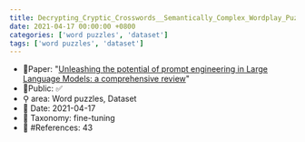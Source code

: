 ```yaml
---
title: Decrypting_Cryptic_Crosswords__Semantically_Complex_Wordplay_Puzzles_as_a_Target_for_NLP
date: 2021-04-17 00:00:00 +0800
categories: ['word puzzles', 'dataset']
tags: ['word puzzles', 'dataset']
---
```


- 📙Paper: "[Unleashing the potential of prompt engineering in Large Language Models: a comprehensive review](https://www.semanticscholar.org/paper/Unleashing-the-potential-of-prompt-engineering-in-a-Chen-Zhang/595c8d39a6155354fd7d8f62a4441be5c82e68da)"
- 🔑Public: ✅
- ⚲ area: Word puzzles, Dataset
- 📅 Date: 2021-04-17
- 🔎 Taxonomy: fine-tuning
- 📝 #References: 43
